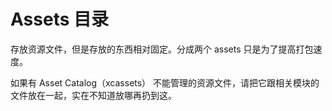 # Assets 目录

存放资源文件，但是存放的东西相对固定。分成两个 assets 只是为了提高打包速度。

如果有 Asset Catalog（xcassets） 不能管理的资源文件，请把它跟相关模块的文件放在一起，实在不知道放哪再扔到这。
